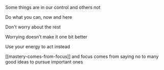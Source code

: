 ---
---


Some things are in our control and others not

Do what you can, now and here 

Don't worry about the rest 

Worrying doesn’t make it one bit better

Use your energy to act instead

[[mastery-comes-from-focus]] and focus comes from saying no to many good ideas to pursue important ones 

